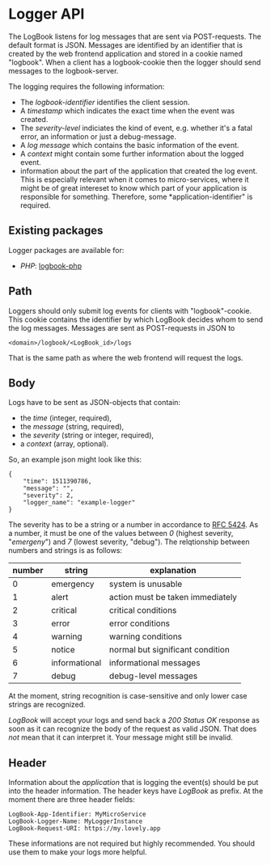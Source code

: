 # Logger API

The LogBook listens for log messages that are sent via POST-requests.
The default format is JSON. Messages are identified by an identifier
that is created by the web frontend application and stored in a cookie
named "logbook". When a client has a logbook-cookie then the logger
should send messages to the logbook-server.

The logging requires the following information:
* The *logbook-identifier* identifies the client session.
* A *timestamp* which indicates the exact time when the event was created.
* The *severity-level* indiciates the kind of event, e.g. whether it's a
fatal error, an information or just a debug-message.
* A *log message* which contains the basic information of the event.
* A *context* might contain some further information about the logged event.
* information about the part of the application that created the log event.
This is especially relevant when it comes to micro-services, where it
might be of great intereset to know which part of your application is
responsible for something. Therefore, some *application-identifier"
is required.

## Existing packages

Logger packages are available for:
* *PHP*: [logbook-php](https://github.com/axel-kummer/logbook-php)

## Path
Loggers should only submit log events for clients with "logbook"-cookie.
This cookie contains the identifier by which LogBook decides whom to
send the log messages. Messages are sent as POST-requests in JSON to

    <domain>/logbook/<LogBook_id>/logs

That is the same path as where the web frontend will request the logs.

## Body
Logs have to be sent as JSON-objects that contain:
* the *time* (integer, required),
* the *message* (string, required),
* the *severity* (string or integer, required),
* a *context* (array, optional).

So, an example json might look like this:

    {
        "time": 1511390786,
        "message": "",
        "severity": 2,
        "logger_name": "example-logger"
    }

The severity has to be a string or a number in accordance to
[RFC 5424](https://tools.ietf.org/html/rfc5424).
As a number, it must be one of the
values between *0* (highest severity, "*emergeny*") and *7* (lowest severity,
"debug"). The relqtionship between numbers and strings is as follows:


| number | string        | explanation                      |
|--------|---------------|----------------------------------|
| 0      | emergency     | system is unusable               |
| 1      | alert         | action must be taken immediately |
| 2      | critical      | critical conditions              |
| 3      | error         | error conditions                 |
| 4      | warning       | warning conditions               |
| 5      | notice        | normal but significant condition |
| 6      | informational | informational messages           |
| 7      | debug         | debug-level messages             |

At the moment, string recognition is case-sensitive and only lower case
strings are recognized.

*LogBook* will accept your logs and send back a *200 Status OK* response
as soon as it can recognize the body of the request as valid JSON. That
does *not* mean that it can interpret it. Your message might still be
invalid.

## Header
Information about the *application* that is logging the event(s) should
be put into the header information. The header keys have *LogBook*
as prefix. At the moment there are three header fields:

    LogBook-App-Identifier: MyMicroService
    LogBook-Logger-Name: MyLoggerInstance
    LogBook-Request-URI: https://my.lovely.app

These informations are not required but highly recommended. You should
use them to make your logs more helpful.